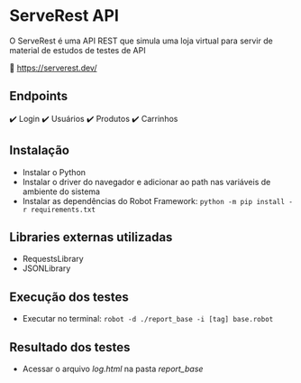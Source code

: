 # ServeRest API

O ServeRest é uma API REST que simula uma loja virtual para servir de material de estudos de testes de API

:shopping_cart: https://serverest.dev/


## Endpoints
:heavy_check_mark: Login
:heavy_check_mark: Usuários
:heavy_check_mark: Produtos
:heavy_check_mark: Carrinhos

## Instalação

- Instalar o Python
- Instalar o driver do navegador e adicionar ao path nas variáveis de ambiente do sistema
- Instalar as dependências do Robot Framework: `python -m pip install -r requirements.txt`

## Libraries externas utilizadas

- RequestsLibrary
- JSONLibrary

## Execução dos testes

- Executar no terminal: `robot -d ./report_base -i [tag] base.robot`

## Resultado dos testes

- Acessar o arquivo *log.html* na pasta *report_base*